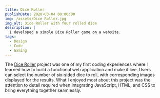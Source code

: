 ```yaml
---
title: Dice Roller
publishDate: 2020-03-04 00:00:00
img: /assets/Dice Roller.jpg
img_alt: Dice Roller with four rolled dice
description: |
  I developed a simple Dice Roller game on a website.
tags:
  - Design
  - Code
  - Gaming
---
```


The <a href="https://dice-roller-mu-nine.vercel.app/">Dice Roller</a> project was one of my first coding experiences where I learned how to build a functional web application and make it live. Users can select the number of six-sided dice to roll, with corresponding images displayed for the results. What I enjoyed most about this project was the attention to detail required when integrating JavaScript, HTML, and CSS to bring everything together seamlessly.